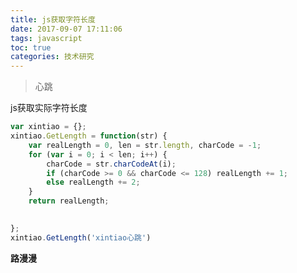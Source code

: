```yaml
---
title: js获取字符长度
date: 2017-09-07 17:11:06
tags: javascript
toc: true
categories: 技术研究
---
```


<blockquote class="blockquote-center">心跳</blockquote>

js获取实际字符长度

<!--more-->

```js
var xintiao = {};
xintiao.GetLength = function(str) {
    var realLength = 0, len = str.length, charCode = -1;
    for (var i = 0; i < len; i++) {
        charCode = str.charCodeAt(i);
        if (charCode >= 0 && charCode <= 128) realLength += 1;
        else realLength += 2;
    }
    return realLength;
 

};	
xintiao.GetLength('xintiao心跳')
```

**路漫漫**